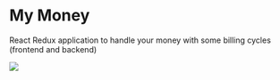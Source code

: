 # My Money
React Redux application to handle your money with some billing cycles (frontend and backend)

![](my-money.gif)
